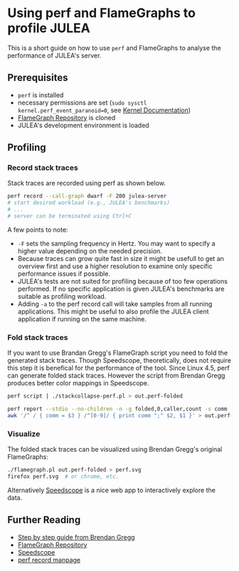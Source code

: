 # Using perf and FlameGraphs to profile JULEA

This is a short guide on how to use `perf` and FlameGraphs to analyse the performance of JULEA's server.

## Prerequisites

- `perf` is installed
- necessary permissions are set (`sudo sysctl kernel.perf_event_paranoid=0`, see [Kernel Documentation](https://www.kernel.org/doc/html/latest/admin-guide/perf-security.html))
- [FlameGraph Repository](https://github.com/brendangregg/FlameGraph) is cloned
- JULEA's development environment is loaded

## Profiling

### Record stack traces

Stack traces are recorded using perf as shown below.

```bash
perf record --call-graph dwarf -F 200 julea-server
# start desired workload (e.g., JULEA's benchmarks)
# ...
# server can be terminated using Ctrl+C
```

A few points to note:
- `-F` sets the sampling frequency in Hertz.
You may want to specify a higher value depending on the needed precision.
- Because traces can grow quite fast in size it might be usefull to get an overview first and use a higher resolution to examine only specific performance issues if possible.
- JULEA's tests are not suited for profiling because of too few operations performed.
If no specific application is given JULEA's benchmarks are suitable as profiling workload.
- Adding `-a` to the perf record call will take samples from all running applications.
This might be useful to also profile the JULEA client application if running on the same machine.

### Fold stack traces

If you want to use Brandan Gregg's FlameGraph script you need to fold the generated stack traces.
Though Speedscope, theoretically, does  not require this step it is benefical for the performance of the tool.
Since Linux 4.5, perf can generate folded stack traces.
However the script from Brendan Gregg produces better color mappings in Speedscope.

```bash
perf script | ./stackcollapse-perf.pl > out.perf-folded
```

```bash
perf report --stdio --no-children -n -g folded,0,caller,count -s comm | \
awk '/^ / { comm = $3 } /^[0-9]/ { print comm ";" $2, $1 }' > out.perf-folded
```

### Visualize

The folded stack traces can be visualized using Brendan Gregg's original FlameGraphs:

```bash
./flamegraph.pl out.perf-folded > perf.svg
firefox perf.svg  # or chrome, etc.
```

Alternatively [Speedscope](https://www.speedscope.app/) is a nice web app to interactively explore the data.

## Further Reading

- [Step by step guide from Brendan Gregg](https://www.brendangregg.com/FlameGraphs/cpuflamegraphs.html)
- [FlameGraph Repository](https://github.com/brendangregg/FlameGraph)
- [Speedscope](https://www.speedscope.app/)
- [perf record manpage](https://www.man7.org/linux/man-pages/man1/perf-record.1.html)
